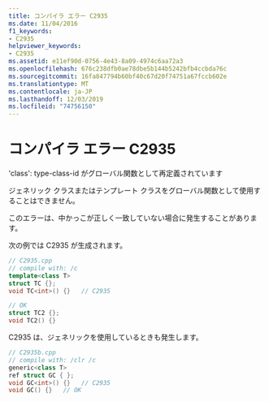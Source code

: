 ```yaml
---
title: コンパイラ エラー C2935
ms.date: 11/04/2016
f1_keywords:
- C2935
helpviewer_keywords:
- C2935
ms.assetid: e11ef90d-0756-4e43-8a09-4974c6aa72a3
ms.openlocfilehash: 676c238dfb0ae78dbe5b144b5242bfb4ccbda76c
ms.sourcegitcommit: 16fa847794b60bf40c67d20f74751a67fccb602e
ms.translationtype: MT
ms.contentlocale: ja-JP
ms.lasthandoff: 12/03/2019
ms.locfileid: "74756150"
---
```

# <a name="compiler-error-c2935"></a>コンパイラ エラー C2935

'class': type-class-id がグローバル関数として再定義されています

ジェネリック クラスまたはテンプレート クラスをグローバル関数として使用することはできません。

このエラーは、中かっこが正しく一致していない場合に発生することがあります。

次の例では C2935 が生成されます。

```cpp
// C2935.cpp
// compile with: /c
template<class T>
struct TC {};
void TC<int>() {}   // C2935

// OK
struct TC2 {};
void TC2() {}
```

C2935 は、ジェネリックを使用しているときも発生します。

```cpp
// C2935b.cpp
// compile with: /clr /c
generic<class T>
ref struct GC { };
void GC<int>() {}   // C2935
void GC() {}   // OK
```

